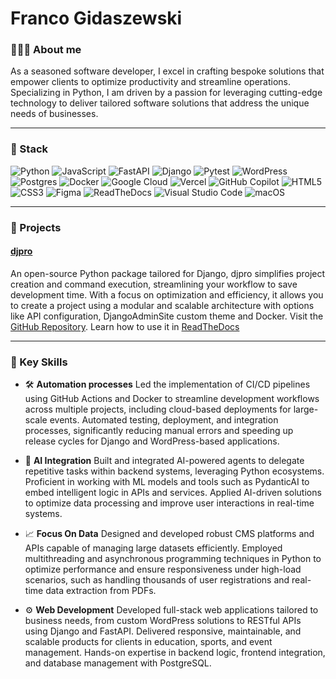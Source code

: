 # Franco Gidaszewski

### 👨🏽‍💻 About me
As a seasoned software developer, I excel in crafting bespoke solutions that empower clients to optimize productivity and streamline operations. Specializing in Python, I am driven by a passion for leveraging cutting-edge technology to deliver tailored software solutions that address the unique needs of businesses.

---

### 🔨 Stack

![Python](https://img.shields.io/badge/python-3670A0?style=for-the-badge&logo=python&logoColor=ffdd54) ![JavaScript](https://img.shields.io/badge/javascript-%23323330.svg?style=for-the-badge&logo=javascript&logoColor=%23F7DF1E) ![FastAPI](https://img.shields.io/badge/FastAPI-005571?style=for-the-badge&logo=fastapi) ![Django](https://img.shields.io/badge/Django-092E20?style=for-the-badge&logo=django&logoColor=green) ![Pytest](https://img.shields.io/badge/pytest-%23ffffff.svg?style=for-the-badge&logo=pytest&logoColor=2f9fe3) ![WordPress](https://img.shields.io/badge/WordPress-%23117AC9.svg?style=for-the-badge&logo=WordPress&logoColor=white) ![Postgres](https://img.shields.io/badge/postgres-%23316192.svg?style=for-the-badge&logo=postgresql&logoColor=white) ![Docker](https://img.shields.io/badge/docker-257bd6?style=for-the-badge&logo=docker&logoColor=white)	![Google Cloud](https://img.shields.io/badge/GoogleCloud-%234285F4.svg?style=for-the-badge&logo=google-cloud&logoColor=white) ![Vercel](https://img.shields.io/badge/vercel-%23000000.svg?style=for-the-badge&logo=vercel&logoColor=white) ![GitHub Copilot](https://img.shields.io/badge/github_copilot-8957E5?style=for-the-badge&logo=github-copilot&logoColor=white) ![HTML5](https://img.shields.io/badge/html5-%23E34F26.svg?style=for-the-badge&logo=html5&logoColor=white) ![CSS3](https://img.shields.io/badge/css3-%231572B6.svg?style=for-the-badge&logo=css3&logoColor=white) ![Figma](https://img.shields.io/badge/figma-%23F24E1E.svg?style=for-the-badge&logo=figma&logoColor=white)	![ReadTheDocs](https://img.shields.io/badge/Readthedocs-%23000000.svg?style=for-the-badge&logo=readthedocs&logoColor=white) ![Visual Studio Code](https://img.shields.io/badge/Visual%20Studio%20Code-0078d7.svg?style=for-the-badge&logo=visual-studio-code&logoColor=white) ![macOS](https://img.shields.io/badge/mac%20os-000000?style=for-the-badge&logo=macos&logoColor=F0F0F0)

---

### 🎯 Projects

#### [djpro](https://github.com/szew404/djpro)
An open-source Python package tailored for Django, djpro simplifies project creation and command execution, streamlining your workflow to save development time. With a focus on optimization and efficiency, it allows you to create a project using a modular and scalable architecture with options like API configuration, DjangoAdminSite custom theme and Docker.
Visit the [GitHub Repository](https://github.com/szew404/djpro). Learn how to use it in [ReadTheDocs](https://djpro.readthedocs.io/en/latest/)

---

### 🔧 Key Skills

- 🛠 **Automation processes** 
Led the implementation of CI/CD pipelines using GitHub Actions and Docker to streamline development workflows across multiple projects, including cloud-based deployments for large-scale events. Automated testing, deployment, and integration processes, significantly reducing manual errors and speeding up release cycles for Django and WordPress-based applications.

- 🤖 **AI Integration**
Built and integrated AI-powered agents to delegate repetitive tasks within backend systems, leveraging Python ecosystems. Proficient in working with ML models and tools such as PydanticAI to embed intelligent logic in APIs and services. Applied AI-driven solutions to optimize data processing and improve user interactions in real-time systems.

- 📈 **Focus On Data**
Designed and developed robust CMS platforms and APIs capable of managing large datasets efficiently. Employed multithreading and asynchronous programming techniques in Python to optimize performance and ensure responsiveness under high-load scenarios, such as handling thousands of user registrations and real-time data extraction from PDFs.

- ⚙️ **Web Development**
Developed full-stack web applications tailored to business needs, from custom WordPress solutions to RESTful APIs using Django and FastAPI. Delivered responsive, maintainable, and scalable products for clients in education, sports, and event management. Hands-on expertise in backend logic, frontend integration, and database management with PostgreSQL.
